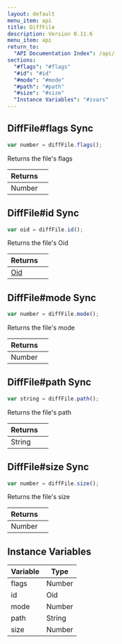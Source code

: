 ```yaml
---
layout: default
menu_item: api
title: DiffFile
description: Version 0.11.6
menu_item: api
return_to:
  "API Documentation Index": /api/
sections:
  "#flags": "#flags"
  "#id": "#id"
  "#mode": "#mode"
  "#path": "#path"
  "#size": "#size"
  "Instance Variables": "#ivars"
---
```


## <a name="flags"></a><span>DiffFile#</span>flags <span class="tags"><span class="sync">Sync</span></span>

```js
var number = diffFile.flags();
```

Returns the file's flags

| Returns |  |
| --- | --- |
| Number |  |

## <a name="id"></a><span>DiffFile#</span>id <span class="tags"><span class="sync">Sync</span></span>

```js
var oid = diffFile.id();
```

Returns the file's Oid

| Returns |  |
| --- | --- |
| [Oid](/api/oid/) |  |

## <a name="mode"></a><span>DiffFile#</span>mode <span class="tags"><span class="sync">Sync</span></span>

```js
var number = diffFile.mode();
```

Returns the file's mode

| Returns |  |
| --- | --- |
| Number |  |

## <a name="path"></a><span>DiffFile#</span>path <span class="tags"><span class="sync">Sync</span></span>

```js
var string = diffFile.path();
```

Returns the file's path

| Returns |  |
| --- | --- |
| String |  |

## <a name="size"></a><span>DiffFile#</span>size <span class="tags"><span class="sync">Sync</span></span>

```js
var number = diffFile.size();
```

Returns the file's size

| Returns |  |
| --- | --- |
| Number |  |

## <a name="ivars"></a>Instance Variables

| Variable | Type |
| --- | --- |
| <a name="flags"></a>flags | Number |
| <a name="id"></a>id | Oid |
| <a name="mode"></a>mode | Number |
| <a name="path"></a>path | String |
| <a name="size"></a>size | Number |

